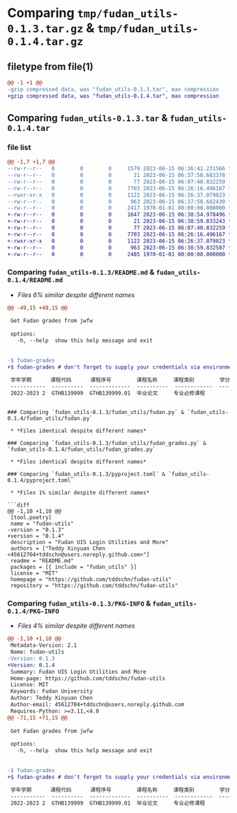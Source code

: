# Comparing `tmp/fudan_utils-0.1.3.tar.gz` & `tmp/fudan_utils-0.1.4.tar.gz`

## filetype from file(1)

```diff
@@ -1 +1 @@
-gzip compressed data, was "fudan_utils-0.1.3.tar", max compression
+gzip compressed data, was "fudan_utils-0.1.4.tar", max compression
```

## Comparing `fudan_utils-0.1.3.tar` & `fudan_utils-0.1.4.tar`

### file list

```diff
@@ -1,7 +1,7 @@
--rw-r--r--   0        0        0     1579 2023-06-15 06:36:41.231566 fudan_utils-0.1.3/README.md
--rw-r--r--   0        0        0       21 2023-06-15 06:37:58.683378 fudan_utils-0.1.3/fudan_utils/__init__.py
--rw-r--r--   0        0        0       77 2023-06-15 06:07:40.832259 fudan_utils-0.1.3/fudan_utils/config.py
--rw-r--r--   0        0        0     7703 2023-06-15 06:26:16.496167 fudan_utils-0.1.3/fudan_utils/fudan.py
--rwxr-xr-x   0        0        0     1122 2023-06-15 06:26:37.079823 fudan_utils-0.1.3/fudan_utils/fudan_grades.py
--rw-r--r--   0        0        0      963 2023-06-15 06:37:58.682430 fudan_utils-0.1.3/pyproject.toml
--rw-r--r--   0        0        0     2417 1970-01-01 00:00:00.000000 fudan_utils-0.1.3/PKG-INFO
+-rw-r--r--   0        0        0     1647 2023-06-15 06:38:54.978496 fudan_utils-0.1.4/README.md
+-rw-r--r--   0        0        0       21 2023-06-15 06:38:59.833243 fudan_utils-0.1.4/fudan_utils/__init__.py
+-rw-r--r--   0        0        0       77 2023-06-15 06:07:40.832259 fudan_utils-0.1.4/fudan_utils/config.py
+-rw-r--r--   0        0        0     7703 2023-06-15 06:26:16.496167 fudan_utils-0.1.4/fudan_utils/fudan.py
+-rwxr-xr-x   0        0        0     1122 2023-06-15 06:26:37.079823 fudan_utils-0.1.4/fudan_utils/fudan_grades.py
+-rw-r--r--   0        0        0      963 2023-06-15 06:38:59.832587 fudan_utils-0.1.4/pyproject.toml
+-rw-r--r--   0        0        0     2485 1970-01-01 00:00:00.000000 fudan_utils-0.1.4/PKG-INFO
```

### Comparing `fudan_utils-0.1.3/README.md` & `fudan_utils-0.1.4/README.md`

 * *Files 6% similar despite different names*

```diff
@@ -49,15 +49,15 @@
 
 Get Fudan grades from jwfw
 
 options:
   -h, --help  show this help message and exit
 
 
-$ fudan-grades
+$ fudan-grades # don't forget to supply your credentials via environment variables
 
 学年学期      课程代码      课程序号        课程名称     课程类别        学分     最终      绩点
 -----------  ----------  -------------  ----------  ------------  ------  ------  ------
 2022-2023 2  GTHB139999  GTHB139999.01  毕业论文     专业必修课程          6  F           0
 ```
```

### Comparing `fudan_utils-0.1.3/fudan_utils/fudan.py` & `fudan_utils-0.1.4/fudan_utils/fudan.py`

 * *Files identical despite different names*

### Comparing `fudan_utils-0.1.3/fudan_utils/fudan_grades.py` & `fudan_utils-0.1.4/fudan_utils/fudan_grades.py`

 * *Files identical despite different names*

### Comparing `fudan_utils-0.1.3/pyproject.toml` & `fudan_utils-0.1.4/pyproject.toml`

 * *Files 1% similar despite different names*

```diff
@@ -1,10 +1,10 @@
 [tool.poetry]
 name = "fudan-utils"
-version = "0.1.3"
+version = "0.1.4"
 description = "Fudan UIS Login Utilities and More"
 authors = ["Teddy Xinyuan Chen <45612704+tddschn@users.noreply.github.com>"]
 readme = "README.md"
 packages = [{ include = "fudan_utils" }]
 license = "MIT"
 homepage = "https://github.com/tddschn/fudan-utils"
 repository = "https://github.com/tddschn/fudan-utils"
```

### Comparing `fudan_utils-0.1.3/PKG-INFO` & `fudan_utils-0.1.4/PKG-INFO`

 * *Files 4% similar despite different names*

```diff
@@ -1,10 +1,10 @@
 Metadata-Version: 2.1
 Name: fudan-utils
-Version: 0.1.3
+Version: 0.1.4
 Summary: Fudan UIS Login Utilities and More
 Home-page: https://github.com/tddschn/fudan-utils
 License: MIT
 Keywords: Fudan University
 Author: Teddy Xinyuan Chen
 Author-email: 45612704+tddschn@users.noreply.github.com
 Requires-Python: >=3.11,<4.0
@@ -71,15 +71,15 @@
 
 Get Fudan grades from jwfw
 
 options:
   -h, --help  show this help message and exit
 
 
-$ fudan-grades
+$ fudan-grades # don't forget to supply your credentials via environment variables
 
 学年学期      课程代码      课程序号        课程名称     课程类别        学分     最终      绩点
 -----------  ----------  -------------  ----------  ------------  ------  ------  ------
 2022-2023 2  GTHB139999  GTHB139999.01  毕业论文     专业必修课程          6  F           0
 ```
```

